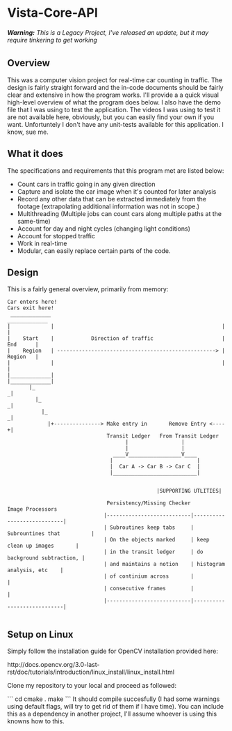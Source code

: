 <h1>Vista-Core-API</h1>
<h6><i><b>Warning:</b> This is a Legacy Project, I've released an update, but it may require tinkering to get working</i></h6>
<h2>Overview</h2>

<p> This was a computer vision project for real-time car counting in traffic. The design is fairly straight forward and the in-code documents should be fairly clear and extensive in how the program works. I'll provide a a quick visual high-level overview of what the program does below. I also have the demo file that I was using to test the application. The videos I was using to test it are not available here, obviously, but you can easily find your own if you want. Unfortuntely I don't have any unit-tests available for this application. I know, sue me.</p> 

<h2>What it does</h2>
<p>The specifications and requirements that this program met are listed below:</p>

* Count cars in traffic going in any given direction
* Capture and isolate the car image when it's counted for later analysis
* Record any other data that can be extracted immediately from the footage (extrapolating additional information was not in scope.)
* Multithreading (Multiple jobs can count cars along multiple paths at the same-time)
* Account for day and night cycles (changing light conditions)
* Account for stopped traffic
* Work in real-time
* Modular, can easily replace certain parts of the code.

<h2>Design</h2>
<p>This is a fairly general overview, primarily from memory:</p>

```
Car enters here!                                                      Cars exit here!
 _____________                                                        _____________
|             |                                                      |             |
|    Start    |            Direction of traffic                      |    End      |
|    Region   | ---------------------------------------------------> |    Region   |
|             |                                                      |             |
|_____________|                                                      |_____________|
       |_                                                                   _|
         |_                                                               _|
           |_                                                           _|
             |+---------------> Make entry in       Remove Entry <----+|
                                Transit Ledger   From Transit Ledger
                                      |                 |
                                      |                 |
                                  ____V_________________V____
                                 |                           |
                                 |  Car A -> Car B -> Car C  |
                                 |___________________________|
                                 
                                        
                                                |SUPPORTING UTLITIES|

                                Persistency/Missing Checker       Image Processors
                               |---------------------------|----------------------------|
                               | Subroutines keep tabs     | Subrountines that          |
                               | On the objects marked     | keep clean up images       |           
                               | in the transit ledger     | do background subtraction, |                
                               | and maintains a notion    | histogram analysis, etc    |
                               | of continium across       |                            |
                               | consecutive frames        |                            |
                               |---------------------------|----------------------------|
                                   
```

<h2>Setup on Linux</h2>
<p>Simply follow the installation guide for OpenCV installation provided here:</p>
http://docs.opencv.org/3.0-last-rst/doc/tutorials/introduction/linux_install/linux_install.html
<p>Clone my repository to your local and proceed as followed:</p>
```
cd <Location of Repository locally>
cmake .
make
```
It should compile succesfully (I had some warnings using default flags, will try to get rid of them if I have time). You can include this as a dependency in another project, I'll assume whoever is using this knowns how to this.
